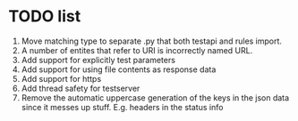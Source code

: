 # TODO list

1. Move matching type to separate .py that both testapi and rules import.
2. A number of entites that refer to URI is incorrectly named URL.
3. Add support for explicitly test parameters
4. Add support for using file contents as response data
5. Add support for https
6. Add thread safety for testserver
7. Remove the automatic uppercase generation of the keys in the json data since it messes up stuff. E.g. headers in the status info